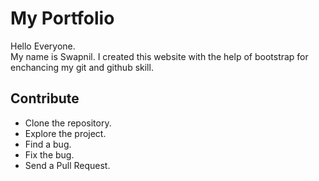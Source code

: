 # My Portfolio

Hello Everyone. <br>
My name is Swapnil. I created this website with the help of bootstrap for enchancing my git and github skill.

## Contribute

* Clone the repository.
* Explore the project.
* Find a bug.
* Fix the bug.
* Send a Pull Request.
